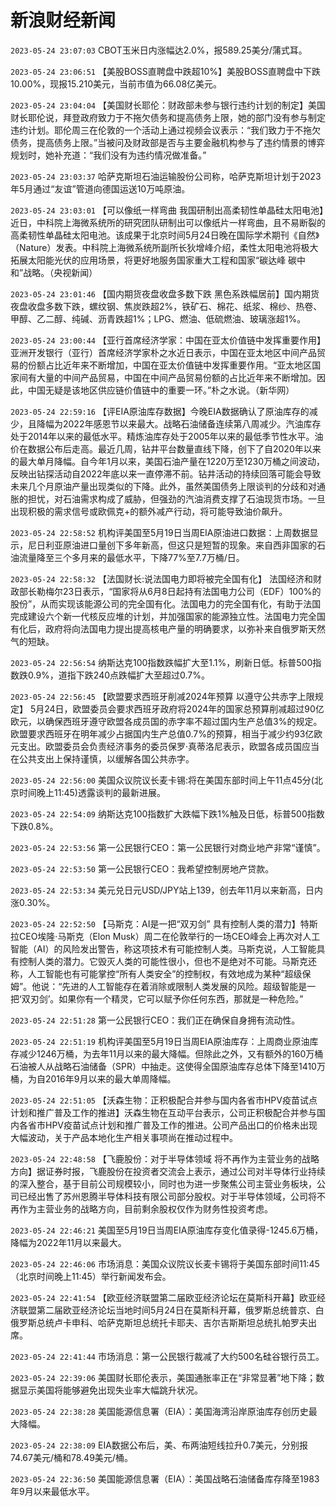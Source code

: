 # 新浪财经新闻
`2023-05-24 23:07:03` CBOT玉米日内涨幅达2.0%，报589.25美分/蒲式耳。

`2023-05-24 23:06:51` 【美股BOSS直聘盘中跌超10%】美股BOSS直聘盘中下跌10.00%，现报15.210美元，当前市值为66.08亿美元。

`2023-05-24 23:04:04` 【美国财长耶伦：财政部未参与银行违约计划的制定】美国财长耶伦说，拜登政府致力于不拖欠债务和提高债务上限，她的部门没有参与制定违约计划。耶伦周三在伦敦的一个活动上通过视频会议表示：“我们致力于不拖欠债务，提高债务上限。”当被问及财政部是否与主要金融机构参与了违约情景的博弈规划时，她补充道：“我们没有为违约情况做准备。”

`2023-05-24 23:03:37` 哈萨克斯坦石油运输股份公司称，哈萨克斯坦计划于2023年5月通过“友谊”管道向德国运送10万吨原油。

`2023-05-24 23:03:01` 【可以像纸一样弯曲 我国研制出高柔韧性单晶硅太阳电池】近日，中科院上海微系统所的研究团队研制出可以像纸片一样弯曲，且不易断裂的高柔韧性单晶硅太阳电池。该成果于北京时间5月24日晚在国际学术期刊《自然》（Nature）发表。中科院上海微系统所副所长狄增峰介绍，柔性太阳电池将极大拓展太阳能光伏的应用场景，将更好地服务国家重大工程和国家“碳达峰 碳中和”战略。（央视新闻）

`2023-05-24 23:01:46` 【国内期货夜盘收盘多数下跌 黑色系跌幅居前】国内期货夜盘收盘多数下跌，螺纹钢、焦炭跌超2%，铁矿石、棉花、纸浆、棉纱、热卷、甲醇、乙二醇、纯碱、沥青跌超1%；LPG、燃油、低硫燃油、玻璃涨超1%。

`2023-05-24 23:00:44` 【亚行首席经济学家：中国在亚太价值链中发挥重要作用】 亚洲开发银行（亚行）首席经济学家朴之水近日表示，中国在亚太地区中间产品贸易的份额占比近年来不断增加，中国在亚太价值链中发挥重要作用。“亚太地区国家间有大量的中间产品贸易，中国在中间产品贸易份额的占比近年来不断增加。因此，中国无疑是该地区供应链价值链中的重要一环。”朴之水说。（新华网）

`2023-05-24 22:59:16` 【评EIA原油库存数据】今晚EIA数据确认了原油库存的减少，且降幅为2022年感恩节以来最大。战略石油储备连续第八周减少。汽油库存处于2014年以来的最低水平。精炼油库存处于2005年以来的最低季节性水平。油价在数据公布后走高。最近几周，钻井平台数量直线下降，创下了自2020年以来的最大单月降幅。自今年1月以来，美国石油产量在1220万至1230万桶之间波动，反映出钻探活动自2022年底以来一直停滞不前。钻井活动的持续回落可能会导致未来几个月原油产量出现类似的下降。此外，虽然美国债务上限谈判的分歧和对通胀的担忧，对石油需求构成了威胁，但强劲的汽油消费支撑了石油现货市场。一旦出现积极的需求信号或欧佩克+的额外减产行动，将可能导致油价飙升。

`2023-05-24 22:58:52` 机构评美国至5月19日当周EIA原油进口数据：上周数据显示，尼日利亚原油进口量创下多年新高，但这只是短暂的现象。来自西非国家的石油流量降至三个多月来的最低水平，下降77%至7.7万桶/日。

`2023-05-24 22:58:32` 【法国财长:说法国电力即将被完全国有化】 法国经济和财政部长勒梅尔23日表示，“国家将从6月8日起持有法国电力公司（EDF）100%的股份”，从而实现该能源公司的完全国有化。法国电力的完全国有化，有助于法国完成建设六个新一代核反应堆的计划，并加强国家的能源独立性。法国电力完全国有化后，政府将向法国电力提出提高核电产量的明确要求，以弥补来自俄罗斯天然气的短缺。

`2023-05-24 22:56:54` 纳斯达克100指数跌幅扩大至1.1%，刷新日低。标普500指数跌0.9%，道指下跌240点跌幅扩大至超过0.7%。

`2023-05-24 22:56:45` 【欧盟要求西班牙削减2024年预算 以遵守公共赤字上限规定】 5月24日，欧盟委员会要求西班牙政府将2024年的国家总预算削减超过90亿欧元，以确保西班牙遵守欧盟各成员国的赤字率不超过国内生产总值3%的规定。欧盟要求西班牙在明年减少占据国内生产总值0.7%的预算，相当于减少约93亿欧元支出。欧盟委员会负责经济事务的委员保罗·真蒂洛尼表示，欧盟各成员国应当在公共支出上保持谨慎，以缓解各国公共赤字。

`2023-05-24 22:56:00` 美国众议院议长麦卡锡:将在美国东部时间上午11点45分(北京时间晚上11:45)透露谈判的最新进展。

`2023-05-24 22:54:09` 纳斯达克100指数扩大跌幅下跌1%触及日低，标普500指数下跌0.8%。

`2023-05-24 22:53:56` 第一公民银行CEO：第一公民银行对商业地产非常“谨慎”。

`2023-05-24 22:53:50` 第一公民银行CEO：我希望控制房地产贷款。

`2023-05-24 22:53:34` 美元兑日元USD/JPY站上139，创去年11月以来新高，日内涨0.30%。

`2023-05-24 22:52:50` 【马斯克：AI是一把“双刃剑” 具有控制人类的潜力】特斯拉CEO埃隆·马斯克（Elon Musk）周二在伦敦举行的一场CEO峰会上再次对人工智能（AI）的风险发出警告，称这项技术有可能控制人类。马斯克说，人工智能具有控制人类的潜力。它毁灭人类的可能性很小，但也不是绝对不可能。马斯克还称，人工智能也有可能掌控“所有人类安全”的控制权，有效地成为某种“超级保姆”。他说：“先进的人工智能存在着消除或限制人类发展的风险。超级智能是一把‘双刃剑’。如果你有一个精灵，它可以赋予你任何东西，那就是一种危险。”

`2023-05-24 22:51:28` 第一公民银行CEO：我们正在确保自身拥有流动性。

`2023-05-24 22:51:19` 机构评美国至5月19日当周EIA原油库存：上周商业原油库存减少1246万桶，为去年11月以来的最大降幅。但除此之外，又有额外的160万桶石油被人从战略石油储备（SPR）中抽走。这使得全国原油库存总体下降至1410万桶，为自2016年9月以来的最大单周降幅。

`2023-05-24 22:51:05` 【沃森生物：正积极配合并参与国内各省市HPV疫苗试点计划和推广普及工作的推进】沃森生物在互动平台表示，公司正积极配合并参与国内各省市HPV疫苗试点计划和推广普及工作的推进。公司产品出口的价格未出现大幅波动，关于产品本地化生产相关事项尚在推动过程中。

`2023-05-24 22:48:58` 【飞鹿股份：对于半导体领域 将不再作为主营业务的战略方向】据证券时报，飞鹿股份在投资者交流会上表示，通过公司对半导体行业持续的深入整合，基于目前公司规模较小，同时也为进一步聚焦公司主营业务板块，公司已经出售了苏州恩腾半导体科技有限公司部分股权。对于半导体领域，公司将不再作为主营业务的战略方向，目前剩余股权仅作为财务性投资考虑。

`2023-05-24 22:46:21` 美国至5月19日当周EIA原油库存变化值录得-1245.6万桶，降幅为2022年11月以来最大。

`2023-05-24 22:46:06` 市场消息：美国众议院议长麦卡锡将于美国东部时间11:45（北京时间晚上11:45）举行新闻发布会。

`2023-05-24 22:41:54`   【欧亚经济联盟第二届欧亚经济论坛在莫斯科开幕】欧亚经济联盟第二届欧亚经济论坛当地时间5月24日在莫斯科开幕，俄罗斯总统普京、白俄罗斯总统卢卡申科、哈萨克斯坦总统托卡耶夫、吉尔吉斯斯坦总统扎帕罗夫出席。

`2023-05-24 22:41:44` 市场消息：第一公民银行裁减了大约500名硅谷银行员工。

`2023-05-24 22:39:06`   美国财长耶伦表示，美国通胀率正在“非常显著”地下降；数据显示美国将能够避免出现失业率大幅跳升状况。

`2023-05-24 22:38:28` 美国能源信息署（EIA）：美国海湾沿岸原油库存创历史最大降幅。

`2023-05-24 22:38:09` EIA数据公布后，美、布两油短线拉升0.7美元，分别报74.67美元/桶和78.49美元/桶。

`2023-05-24 22:36:50` 美国能源信息署（EIA）：美国战略石油储备库存降至1983年9月以来最低水平。

